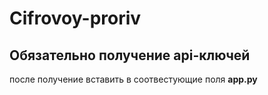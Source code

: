# Cifrovoy-proriv

## Обязательно получение api-ключей
после получение вставить в соотвестующие поля **app.py**
